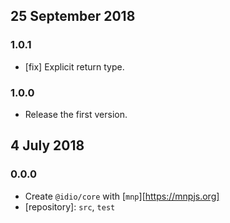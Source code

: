 ## 25 September 2018

### 1.0.1

- [fix] Explicit return type.

### 1.0.0

- Release the first version.

## 4 July 2018

### 0.0.0

- Create `@idio/core` with [`mnp`][https://mnpjs.org]
- [repository]: `src`, `test`